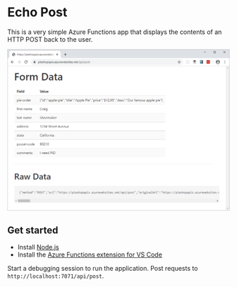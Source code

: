 # Echo Post

This is a very simple Azure Functions app that displays the contents of an HTTP POST back to the user.

![screenshot](screenshot.png)

## Get started

- Install [Node.js](https://nodejs.org/download/)
- Install the [Azure Functions extension for VS Code](https://marketplace.visualstudio.com/items?itemName=ms-azuretools.vscode-azurefunctions)

Start a debugging session to run the application. Post requests to `http://localhost:7071/api/post`.
